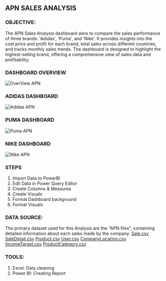 ## APN SALES ANALYSIS

### OBJECTIVE:
The APN Sales Analysis dashboard aims to compare the sales performance of three brands: 'Adidas', 'Puma', and 'Nike'.
It provides insights into the cost price and profit for each brand, total sales across different countries, and tracks
monthly sales trends. The dashboard is designed to highlight the highest-selling brand, offering a comprehensive view 
of sales data and profitability.

### DASHBOARD OVERVIEW

![OverView APN](https://github.com/user-attachments/assets/c34b864d-4924-42fc-a644-28fb9afacdac)

### ADIDAS DASHBOARD 

![Adidas APN](https://github.com/user-attachments/assets/1a7e2f6a-afbc-4fa6-ab2e-fe8acc1a6937)

### PUMA DASHBOARD
![Puma APN](https://github.com/user-attachments/assets/732708ca-3fb4-451a-92ae-91fa6833c14b)

### NIKE DASHBOARD 
![Nike APN](https://github.com/user-attachments/assets/12f0481e-b549-4fc4-aee6-e3880169f0d2)

### STEPS
1. Import Data to PowerBI
2. Edit Data in Power Query Editor
3. Create Columns & Measures
4. Create Visuals
5. Format Dashboard background
6. Format Visuals

### DATA SOURCE: 
The primary dataset used for this Analysis are the "APN files", containing detailed information about each sales made by the company.
[Sale.csv](https://github.com/user-attachments/files/17994491/Sale.csv)
[SaleDetail.csv](https://github.com/user-attachments/files/17994497/SaleDetail.csv)
[Product.csv](https://github.com/user-attachments/files/17994510/Product.csv)
[User.csv](https://github.com/user-attachments/files/17994515/User.csv)
[CompanyLocation.csv](https://github.com/user-attachments/files/17994523/CompanyLocation.csv)
[IncomeTarget.csv](https://github.com/user-attachments/files/17994525/IncomeTarget.csv)
[ProductCategory.csv](https://github.com/user-attachments/files/17994549/ProductCategory.csv)
### TOOLS:
1. Excel: Data cleaning
2. Power BI: Creating Report



